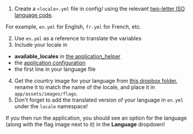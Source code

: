 1. Create a `<locale>.yml` file in config/ using the relevant [two-letter ISO language code](http://en.wikipedia.org/wiki/List_of_ISO_639-1_codes).

 For example, `en.yml` for English, `fr.yml` for French, etc.

2. Use `en.yml` as a reference to translate the variables
3. Include your locale in
  -  **available_locales** in [the application_helper](https://github.com/andrew/24pullrequests/blob/master/app/helpers/application_helper.rb) 
  -  the [application configuration](https://github.com/andrew/24pullrequests/blob/master/config/application.rb#L40)
  - the first line in your language file
4. Get the country image for your language from [this dropbox folder](https://www.dropbox.com/sh/vlpojkh1jhk5roo/XbLTTeZVNO), rename it to match the name of the locale, and place it in `app/assets/images/flags`.
5. Don't forget to add the translated version of your language in `en.yml` under the `locale` namespace!

If you then run the application, you should see an option for the language (along with the flag image next to it) in the **Language** dropdown!